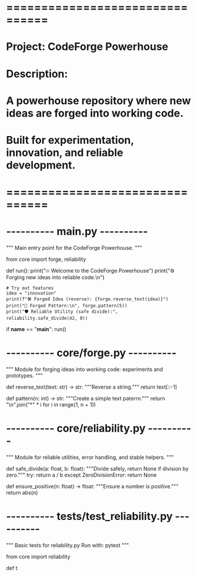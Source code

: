 # ================================
# Project: CodeForge Powerhouse
# Description:
# A powerhouse repository where new ideas are forged into working code.
# Built for experimentation, innovation, and reliable development.
# ================================

# ---------- main.py ----------
"""
Main entry point for the CodeForge Powerhouse.
"""

from core import forge, reliability


def run():
    print("🔥 Welcome to the CodeForge Powerhouse")
    print("⚙️ Forging new ideas into reliable code.\n")

    # Try out features
    idea = "innovation"
    print(f"🛠️ Forged Idea (reverse): {forge.reverse_text(idea)}")
    print("🧩 Forged Pattern:\n", forge.pattern(5))
    print("🛡️ Reliable Utility (safe divide):", reliability.safe_divide(42, 0))


if __name__ == "__main__":
    run()


# ---------- core/forge.py ----------
"""
Module for forging ideas into working code: experiments and prototypes.
"""

def reverse_text(text: str) -> str:
    """Reverse a string."""
    return text[::-1]

def pattern(n: int) -> str:
    """Create a simple text paterrn."""
    return "\n".join("*" * i for i in range(1, n + 1))


# ---------- core/reliability.py ----------
"""
Module for reliable utilities, error handling, and stable helpers.
"""

def safe_divide(a: float, b: float):
    """Divide safely, return None if division by zero."""
    try:
        return a / b
    except ZeroDivisionError:
        return None

def ensure_positive(n: float) -> float:
    """Ensure a number is positive."""
    return abs(n)


# ---------- tests/test_reliability.py ----------
"""
Basic tests for reliability.py
Run with: pytest
"""

from core import reliability

def t
